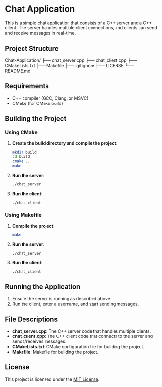 # Chat Application

This is a simple chat application that consists of a C++ server and a C++ client. The server handles multiple client connections, and clients can send and receive messages in real-time.

## Project Structure

Chat-Application/
├── chat_server.cpp
├── chat_client.cpp
├── CMakeLists.txt
├── Makefile
├── .gitignore
├── LICENSE
└── README.md


## Requirements

- C++ compiler (GCC, Clang, or MSVC)
- CMake (for CMake build)

## Building the Project

### Using CMake

1. **Create the build directory and compile the project**:

    ```bash
    mkdir build
    cd build
    cmake ..
    make
    ```

2. **Run the server**:

    ```bash
    ./chat_server
    ```

3. **Run the client**:

    ```bash
    ./chat_client
    ```

### Using Makefile

1. **Compile the project**:

    ```bash
    make
    ```

2. **Run the server**:

    ```bash
    ./chat_server
    ```

3. **Run the client**:

    ```bash
    ./chat_client
    ```

## Running the Application

1. Ensure the server is running as described above.
2. Run the client, enter a username, and start sending messages.

## File Descriptions

- **chat_server.cpp**: The C++ server code that handles multiple clients.
- **chat_client.cpp**: The C++ client code that connects to the server and sends/receives messages.
- **CMakeLists.txt**: CMake configuration file for building the project.
- **Makefile**: Makefile for building the project.

## License

This project is licensed under the [MIT License](LICENSE).
